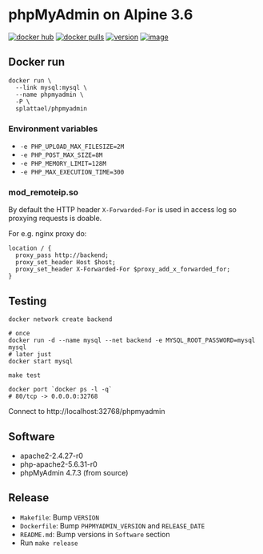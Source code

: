 # phpMyAdmin on Alpine 3.6

[hub]: https://hub.docker.com/r/splattael/phpmyadmin

[![docker hub](https://img.shields.io/badge/docker-image-blue.svg?style=round-square)][hub]
[![docker pulls](https://img.shields.io/docker/pulls/splattael/phpmyadmin.svg)][hub]
[![version](https://images.microbadger.com/badges/version/splattael/phpmyadmin.svg)](https://registry.hub.docker.com/u/splattael/phpmyadmin/)
[![image](https://images.microbadger.com/badges/image/splattael/phpmyadmin.svg)](https://microbadger.com/images/splattael/phpmyadmin)

## Docker run

    docker run \
      --link mysql:mysql \
      --name phpmyadmin \
      -P \
      splattael/phpmyadmin

### Environment variables

* `-e PHP_UPLOAD_MAX_FILESIZE=2M`
* `-e PHP_POST_MAX_SIZE=8M`
* `-e PHP_MEMORY_LIMIT=128M`
* `-e PHP_MAX_EXECUTION_TIME=300`

### mod_remoteip.so

By default the HTTP header `X-Forwarded-For` is used in access log
so proxying requests is doable.

For e.g. nginx proxy do:

    location / {
      proxy_pass http://backend;
      proxy_set_header Host $host;
      proxy_set_header X-Forwarded-For $proxy_add_x_forwarded_for;
    }


## Testing

```shell
docker network create backend

# once
docker run -d --name mysql --net backend -e MYSQL_ROOT_PASSWORD=mysql mysql
# later just
docker start mysql

make test

docker port `docker ps -l -q`
# 80/tcp -> 0.0.0.0:32768
```

Connect to http://localhost:32768/phpmyadmin


## Software

* apache2-2.4.27-r0
* php-apache2-5.6.31-r0
* phpMyAdmin 4.7.3 (from source)

## Release

* `Makefile`: Bump `VERSION`
* `Dockerfile`: Bump `PHPMYADMIN_VERSION` and `RELEASE_DATE`
* `README.md`: Bump versions in `Software` section
* Run `make release`
